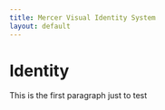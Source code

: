 ```yaml
---
title: Mercer Visual Identity System
layout: default
---
```


# Identity

This is the first paragraph just to test
